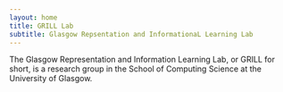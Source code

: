 ```yaml
---
layout: home
title: GRILL Lab
subtitle: Glasgow Repsentation and InformationaL Learning Lab
---
```


The Glasgow Representation and Information Learning Lab, or GRILL for short, is a research group in the School of Computing Science at the University of Glasgow. 
